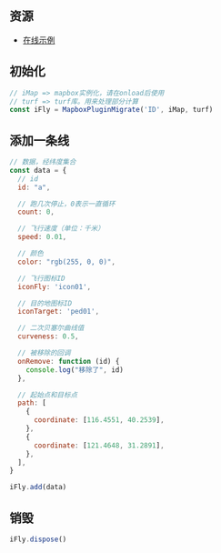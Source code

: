 
## 资源
- [在线示例](https://bestime.github.io/mapbox-plugin/examples/MapboxPluginMigrate/index.html)

## 初始化
```javascript
// iMap => mapbox实例化，请在onload后使用
// turf => turf库。用来处理部分计算
const iFly = MapboxPluginMigrate('ID', iMap, turf)
```

## 添加一条线
```javascript
// 数据，经纬度集合
const data = {
  // id
  id: "a", 

  // 跑几次停止，0表示一直循环
  count: 0, 

  // 飞行速度（单位：千米）
  speed: 0.01, 

  // 颜色
  color: "rgb(255, 0, 0)", 

  // 飞行图标ID
  iconFly: 'icon01', 

  // 目的地图标ID
  iconTarget: 'ped01', 

  // 二次贝塞尔曲线值
  curveness: 0.5, 

  // 被移除的回调
  onRemove: function (id) {
    console.log("移除了", id)
  },

  // 起始点和目标点
  path: [
    {
      coordinate: [116.4551, 40.2539],
    },
    {
      coordinate: [121.4648, 31.2891],
    },
  ],
}

iFly.add(data)
```

## 销毁
```javascript
iFly.dispose()
```
